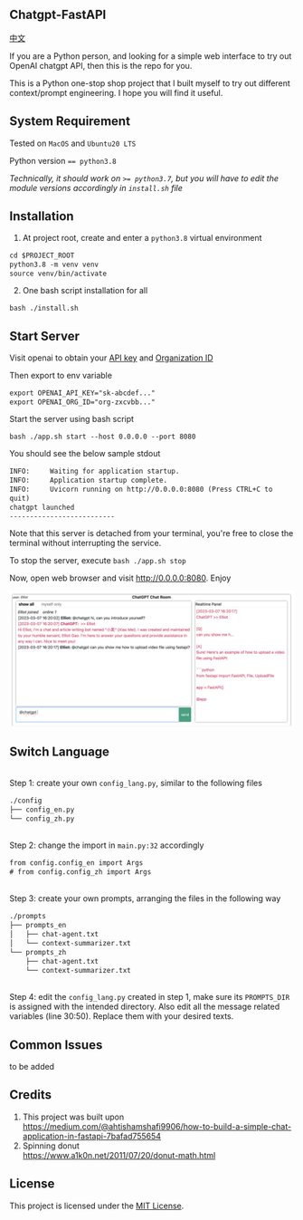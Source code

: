 ## Chatgpt-FastAPI 

[中文](./README_CN.md)

If you are a Python person, and looking for a simple web interface to try out OpenAI chatgpt API, then this is the repo for you. 

This is a Python one-stop shop project that I built myself to try out different context/prompt engineering. I hope you will find it useful.

## System Requirement

Tested on `MacOS` and `Ubuntu20 LTS`

Python version `== python3.8`

<i>Technically, it should work on `>= python3.7`, but you will have to edit the module versions accordingly in `install.sh` file</i>

## Installation
1. At project root, create and enter a `python3.8` virtual environment
```
cd $PROJECT_ROOT
python3.8 -m venv venv
source venv/bin/activate
```

2. One bash script installation for all
```
bash ./install.sh
```

## Start Server

Visit openai to obtain your [API key](https://platform.openai.com/account/api-keys) and [Organization ID](https://platform.openai.com/account/org-settings)

Then export to env variable
```
export OPENAI_API_KEY="sk-abcdef..."
export OPENAI_ORG_ID="org-zxcvbb..."
```

Start the server using bash script
```
bash ./app.sh start --host 0.0.0.0 --port 8080
```

You should see the below sample stdout
```
INFO:     Waiting for application startup.
INFO:     Application startup complete.
INFO:     Uvicorn running on http://0.0.0.0:8080 (Press CTRL+C to quit)
chatgpt launched
--------------------------
```

Note that this server is detached from your terminal, you're free to close the terminal without interrupting the service.

To stop the server, execute `bash ./app.sh stop`

Now, open web browser and visit http://0.0.0.0:8080. Enjoy

![image](./doc/sample1_en.png)

## Switch Language

<br>Step 1: create your own `config_lang.py`, similar to the following files
```
./config
├── config_en.py
└── config_zh.py
```

<br>Step 2: change the import in `main.py:32` accordingly
```
from config.config_en import Args
# from config.config_zh import Args
```

<br>Step 3: create your own prompts, arranging the files in the following way
```
./prompts
├── prompts_en
│   ├── chat-agent.txt
│   └── context-summarizer.txt
└── prompts_zh
    ├── chat-agent.txt
    └── context-summarizer.txt
```

<br>Step 4: edit the `config_lang.py` created in step 1, make sure its `PROMPTS_DIR` is assigned with the intended directory. Also edit all the message related variables (line 30:50). Replace them with your desired texts.


## Common Issues
to be added

## Credits
1. This project was built upon <br> https://medium.com/@ahtishamshafi9906/how-to-build-a-simple-chat-application-in-fastapi-7bafad755654
2. Spinning donut <br> https://www.a1k0n.net/2011/07/20/donut-math.html

## License

This project is licensed under the [MIT License](LICENSE).